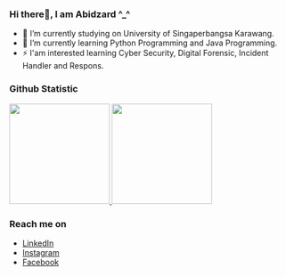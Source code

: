 ### Hi there👋, I am Abidzard ^_^

- 🔭 I’m currently studying on University of Singaperbangsa Karawang.
- 🌱 I’m currently learning Python Programming and Java Programming.
- ⚡ I'am interested learning Cyber Security, Digital Forensic, Incident Handler and Respons.

### Github Statistic
<p align="left">
<a href="https://github.com/abidzard">
  <img height="180em" src="https://github-readme-stats-eight-theta.vercel.app/api?username=abidzard&show_icons=true&theme=algolia&include_all_commits=true&count_private=true"/>
  <img height="180em" src="https://github-readme-stats-eight-theta.vercel.app/api/top-langs/?username=abidzard&layout=compact&langs_count=8&theme=algolia"/>
</a>
</p>

### Reach me on
- [LinkedIn](https://www.linkedin.com/in/abidzard/)
- [Instagram](https://www.instagram.com/abdzrdladhst/)
- [Facebook](https://www.facebook.com/abidzrd)

<!-- **abidzard/abidzard** is a ✨ _special_ ✨ repository because its `README.md` (this file) appears on your GitHub profile. -->
